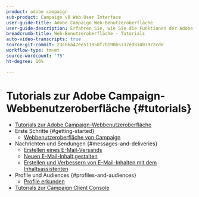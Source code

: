 ```yaml
---
product: adobe campaign
sub-product: Campaign v8 Web User Interface
user-guide-title: Adobe Campaign Web-Benutzeroberfläche
user-guide-description: Erfahren Sie, wie Sie die Funktionen der Adobe Campaign-Webbenutzeroberfläche verwenden.
breadcrumb-title: Web-Benutzeroberfläche - Tutorials
auto-video-transcripts: true
source-git-commit: 23c66a47ee511950f7b190b5337ed83497972cde
workflow-type: tm+mt
source-wordcount: '75'
ht-degree: 16%

---
```



# Tutorials zur Adobe Campaign-Webbenutzeroberfläche {#tutorials}

+ [Tutorials zur Adobe Campaign-Webbenutzeroberfläche](/help/ac-web-learn-main/overview.md)
+ Erste Schritte {#getting-started}
   + [Webbenutzeroberfläche von Campaign](/help/get-started/explore-the-web-ui.md)
+ Nachrichten und Sendungen {#messages-and-deliveries}
   + [Erstellen eines E-Mail-Versands](/help/deliveries/create-an-email-delivery.md)
   + [Neuen E-Mail-Inhalt gestalten](/help/design-the-delivery/create-email-content-from-scratch.md)
   + [Erstellen und Verbessern von E-Mail-Inhalten mit dem Inhaltsassistenten](/help/design-the-delivery/create-and-improve-email-content-with-the-content-assistant.md)
+ Profile und Audiences {#profiles-and-audiences}
   + [Profile erkunden](/help/get-started/explore-profiles.md)
+ [Tutorials zur Campaign Client Console](https://experienceleague.adobe.com/docs/campaign-learn/tutorials/overview.html?lang=de)